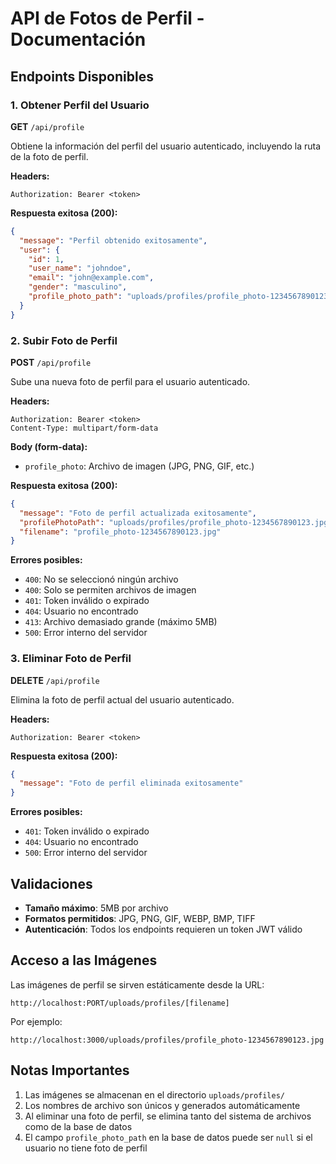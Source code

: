 # API de Fotos de Perfil - Documentación

## Endpoints Disponibles

### 1. Obtener Perfil del Usuario
**GET** `/api/profile`

Obtiene la información del perfil del usuario autenticado, incluyendo la ruta de la foto de perfil.

**Headers:**
```
Authorization: Bearer <token>
```

**Respuesta exitosa (200):**
```json
{
  "message": "Perfil obtenido exitosamente",
  "user": {
    "id": 1,
    "user_name": "johndoe",
    "email": "john@example.com",
    "gender": "masculino",
    "profile_photo_path": "uploads/profiles/profile_photo-1234567890123.jpg"
  }
}
```

### 2. Subir Foto de Perfil
**POST** `/api/profile`

Sube una nueva foto de perfil para el usuario autenticado.

**Headers:**
```
Authorization: Bearer <token>
Content-Type: multipart/form-data
```

**Body (form-data):**
- `profile_photo`: Archivo de imagen (JPG, PNG, GIF, etc.)

**Respuesta exitosa (200):**
```json
{
  "message": "Foto de perfil actualizada exitosamente",
  "profilePhotoPath": "uploads/profiles/profile_photo-1234567890123.jpg",
  "filename": "profile_photo-1234567890123.jpg"
}
```

**Errores posibles:**
- `400`: No se seleccionó ningún archivo
- `400`: Solo se permiten archivos de imagen
- `401`: Token inválido o expirado
- `404`: Usuario no encontrado
- `413`: Archivo demasiado grande (máximo 5MB)
- `500`: Error interno del servidor

### 3. Eliminar Foto de Perfil
**DELETE** `/api/profile`

Elimina la foto de perfil actual del usuario autenticado.

**Headers:**
```
Authorization: Bearer <token>
```

**Respuesta exitosa (200):**
```json
{
  "message": "Foto de perfil eliminada exitosamente"
}
```

**Errores posibles:**
- `401`: Token inválido o expirado
- `404`: Usuario no encontrado
- `500`: Error interno del servidor

## Validaciones

- **Tamaño máximo**: 5MB por archivo
- **Formatos permitidos**: JPG, PNG, GIF, WEBP, BMP, TIFF
- **Autenticación**: Todos los endpoints requieren un token JWT válido

## Acceso a las Imágenes

Las imágenes de perfil se sirven estáticamente desde la URL:
```
http://localhost:PORT/uploads/profiles/[filename]
```

Por ejemplo:
```
http://localhost:3000/uploads/profiles/profile_photo-1234567890123.jpg
```

## Notas Importantes

1. Las imágenes se almacenan en el directorio `uploads/profiles/`
2. Los nombres de archivo son únicos y generados automáticamente
3. Al eliminar una foto de perfil, se elimina tanto del sistema de archivos como de la base de datos
4. El campo `profile_photo_path` en la base de datos puede ser `null` si el usuario no tiene foto de perfil
